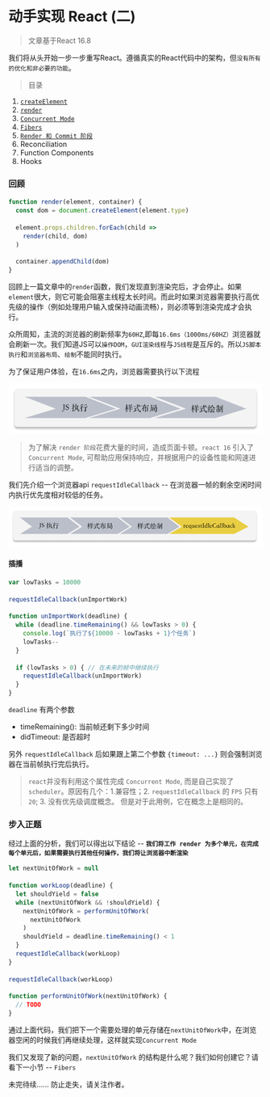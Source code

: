 # 动手实现 React (二)

> 文章基于React 16.8

我们将从头开始一步一步重写React。遵循真实的React代码中的架构，但`没有所有的优化和非必要的功能`。

> 目录

1. [`createElement`](/react/sunsmile-react1#_1createelement)
2. [`render`](/react/sunsmile-react1#_2render)
3. [`Concurrent Mode`](/react/sunsmile-react2)
4. [`Fibers`](/react/sunsmile-react3?id=fibers)
5. [`Render 和 Commit 阶段`](/react/sunsmile-react3?id=render-和-commit-阶段)
6. Reconciliation
7. Function Components
8. Hooks

### 回顾

```js
function render(element, container) {
  const dom = document.createElement(element.type) 

  element.props.children.forEach(child =>
    render(child, dom)
  )

  container.appendChild(dom)
}
```
回顾上一篇文章中的`render`函数，我们发现直到渲染完后，才会停止。如果`element`很大，则它可能会阻塞主线程太长时间。而此时如果浏览器需要执行高优先级的操作（例如处理用户输入或保持动画流畅），则必须等到渲染完成才会执行。

众所周知，主流的浏览器的刷新频率为`60HZ`,即每`16.6ms（1000ms/60HZ）`浏览器就会刷新一次。我们知道JS可以`操作DOM`，`GUI渲染线程`与`JS线程`是互斥的。所以`JS脚本执行`和`浏览器布局`、`绘制`不能同时执行。

为了保证用户体验，在`16.6ms`之内，浏览器需要执行以下流程

![浏览器执行流程](../_media/browser-logic.png)

> 为了解决 `render 阶段`花费大量的时间，造成页面卡顿。`react 16` 引入了 `Concurrent Mode`, 可帮助应用保持响应，并根据用户的设备性能和网速进行适当的调整。

我们先介绍一个浏览器api `requestIdleCallback` -- 在浏览器一帧的剩余空闲时间内执行优先度相对较低的任务。

![浏览器执行流程](../_media/browser-logic-1.png)

#### 插播
```javascript
var lowTasks = 10000

requestIdleCallback(unImportWork)

function unImportWork(deadline) {
  while (deadline.timeRemaining() && lowTasks > 0) {
    console.log(`执行了${10000 - lowTasks + 1}个任务`)
    lowTasks--
  }

  if (lowTasks > 0) { // 在未来的帧中继续执行
    requestIdleCallback(unImportWork)
  }
}
```
`deadline` 有两个参数

- timeRemaining(): 当前帧还剩下多少时间
- didTimeout: 是否超时

另外 `requestIdleCallback` 后如果跟上第二个参数 `{timeout: ...}` 则会强制浏览器在当前帧执行完后执行。

> `react`并没有利用这个属性完成 `Concurrent Mode`, 而是自己实现了 `scheduler`。原因有几个：1.兼容性；2. `requestIdleCallback` 的 `FPS` 只有 `20`; 3. 没有优先级调度概念。 但是对于此用例，它在概念上是相同的。

### 步入正题

经过上面的分析，我们可以得出以下结论 -- **`我们将工作 render 为多个单元，在完成每个单元后，如果需要执行其他任何操作，我们将让浏览器中断渲染`**
```javascript
let nextUnitOfWork = null
​
function workLoop(deadline) {
  let shouldYield = false
  while (nextUnitOfWork && !shouldYield) {
    nextUnitOfWork = performUnitOfWork(
      nextUnitOfWork
    )
    shouldYield = deadline.timeRemaining() < 1
  }
  requestIdleCallback(workLoop)
}
​
requestIdleCallback(workLoop)
​
function performUnitOfWork(nextUnitOfWork) {
  // TODO
}
```
通过上面代码，我们把下一个需要处理的单元存储在`nextUnitOfWork`中，在浏览器空闲的时候我们再继续处理，这样就实现`Concurrent Mode`

我们又发现了新的问题，`nextUnitOfWork` 的结构是什么呢？我们如何创建它？请看下一小节 -- `Fibers`

未完待续...... 防止走失，请关注作者。



